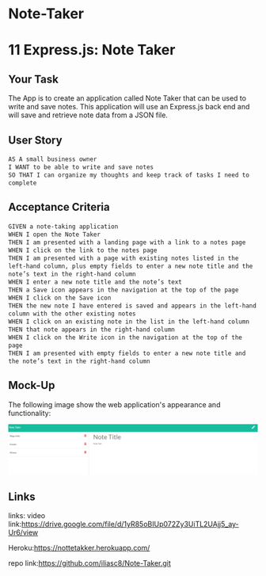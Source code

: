 # Note-Taker
# 11 Express.js: Note Taker

## Your Task

The App is to create an application called Note Taker that can be used to write and save notes. This application will use an Express.js back end and will save and retrieve note data from a JSON file.


## User Story

```
AS A small business owner
I WANT to be able to write and save notes
SO THAT I can organize my thoughts and keep track of tasks I need to complete
```


## Acceptance Criteria

```
GIVEN a note-taking application
WHEN I open the Note Taker
THEN I am presented with a landing page with a link to a notes page
WHEN I click on the link to the notes page
THEN I am presented with a page with existing notes listed in the left-hand column, plus empty fields to enter a new note title and the note’s text in the right-hand column
WHEN I enter a new note title and the note’s text
THEN a Save icon appears in the navigation at the top of the page
WHEN I click on the Save icon
THEN the new note I have entered is saved and appears in the left-hand column with the other existing notes
WHEN I click on an existing note in the list in the left-hand column
THEN that note appears in the right-hand column
WHEN I click on the Write icon in the navigation at the top of the page
THEN I am presented with empty fields to enter a new note title and the note’s text in the right-hand column
```


## Mock-Up

The following image show the web application's appearance and functionality: 

![alt text](./public/assets/notetaker.PNG)


## Links

links: video link:https://drive.google.com/file/d/1yR85oBIUp072Zy3UiTL2UAjj5_ay-Ur6/view

Heroku:https://nottetakker.herokuapp.com/

repo link:https://github.com/iliasc8/Note-Taker.git


